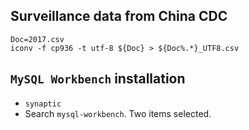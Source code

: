 ## Surveillance data from China CDC

```
Doc=2017.csv
iconv -f cp936 -t utf-8 ${Doc} > ${Doc%.*}_UTF8.csv
```

## `MySQL Workbench` installation

- `synaptic`
- Search `mysql-workbench`. Two items selected.
